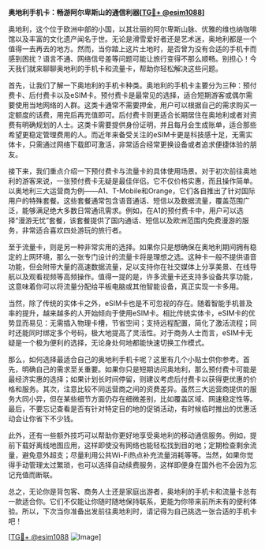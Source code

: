 **奥地利手机卡：畅游阿尔卑斯山的通信利器[[TG💪+ @esim1088](https://t.me/s/esim1088)]**

奥地利，这个位于欧洲中部的小国，以其壮丽的阿尔卑斯山脉、优雅的维也纳咖啡馆以及丰富的文化遗产闻名于世。无论是滑雪爱好者还是艺术迷，奥地利都是一个值得一去再去的地方。然而，当你踏上这片土地时，是否曾为没有合适的手机卡而感到困扰？语言不通、网络信号差等问题可能让旅行变得不那么顺畅。别担心！今天我们就来聊聊奥地利的手机卡和流量卡，帮助你轻松解决这些问题。

首先，让我们了解一下奥地利的手机卡种类。奥地利的手机卡主要分为三种：预付费卡、后付费卡以及eSIM卡。预付费卡是最常见的选择，适合短期游客或偶尔需要使用当地网络的人群。这类卡通常不需要押金，用户可以根据自己的需求购买一定额度的话费，用完后再充值即可。后付费卡则更适合长期居住在奥地利或者对资费有明确规划的人士。这类卡需要提供身份证明，并且每月会生成账单，适合那些希望更稳定管理费用的人。而近年来备受关注的eSIM卡更是科技感十足，无需实体卡，只需通过网络下载即可激活，非常适合经常更换设备或者追求便捷体验的朋友。

接下来，我们重点介绍一下预付费卡与流量卡的具体使用场景。对于初次前往奥地利的游客来说，一张预付费卡无疑是最佳伴侣。它不仅价格实惠，而且操作简单。以奥地利三大运营商为例——A1、T-Mobile和Orange，它们各自推出了针对国际用户的特殊套餐。这些套餐通常包含语音通话、短信以及数据流量，覆盖范围广泛，能够满足绝大多数日常通讯需求。例如，在A1的预付费卡中，用户可以选择“漫游无忧”套餐，该套餐提供了国内通话、短信以及欧洲范围内免费漫游的服务，非常适合喜欢四处游玩的旅行者。

至于流量卡，则是另一种非常实用的选择。如果你只是想确保在奥地利期间拥有稳定的上网环境，那么一张专门设计的流量卡将是理想之选。这种卡一般不提供语音功能，但会附带大量的高速数据流量，足以支持你在社交媒体上分享美景、在线导航以及观看视频等高频操作。值得一提的是，许多流量卡还支持多设备共享功能，这意味着你可以将流量分配给平板电脑或其他智能设备，真正实现一卡多用。

当然，除了传统的实体卡之外，eSIM卡也是不可忽视的存在。随着智能手机普及率的提升，越来越多的人开始倾向于使用eSIM卡。相比传统实体卡，eSIM卡的优势显而易见：无需插入物理卡槽，节省空间；支持远程配置，简化了激活流程；同时还能同时绑定多个号码，极大地提高了灵活性。对于商务人士而言，eSIM卡无疑是一个极为便利的选择，无论身处何地都能快速切换工作模式。

那么，如何选择最适合自己的奥地利手机卡呢？这里有几个小贴士供你参考。首先，明确自己的需求至关重要。如果你只是短期访问奥地利，那么预付费卡可能是最经济实惠的选择；如果计划长时间停留，则建议考虑后付费卡以获得更优惠的价格和服务。其次，注意比较不同运营商之间的资费差异。虽然三大运营商提供的服务大同小异，但在某些细节方面仍存在细微差别，比如覆盖区域、网速稳定性等。最后，不要忘记查看是否有针对特定目的地的促销活动，有时候临时推出的优惠活动会让你省下不少钱。

此外，还有一些额外技巧可以帮助你更好地享受奥地利的移动通信服务。例如，提前下载好离线地图应用，这样即使没有网络也能轻松找到目的地；定期检查剩余流量，避免意外超支；尽量利用公共Wi-Fi热点补充流量消耗等等。当然，如果你觉得手动管理太过繁琐，也可以选择自动续费服务，这样即便身在国外也不会因为忘记充值而断联。

总之，无论你是背包客、商务人士还是家庭出游者，奥地利的手机卡和流量卡总有一款适合你。它们不仅能让你随时随地保持联系，更能为你带来前所未有的便利体验。所以，下次当你准备出发前往奥地利时，请记得为自己挑选一张合适的手机卡吧！

[[TG💪+ @esim1088](https://t.me/s/esim1088) ![Image](https://i.postimg.cc/4NQfJmqS/Snipaste-2025-05-13-00-14-12.png)]